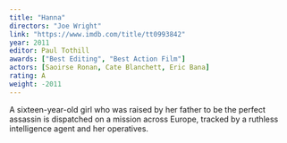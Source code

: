 ```yaml
---
title: "Hanna"
directors: "Joe Wright"
link: "https://www.imdb.com/title/tt0993842"
year: 2011
editor: Paul Tothill
awards: ["Best Editing", "Best Action Film"]
actors: [Saoirse Ronan, Cate Blanchett, Eric Bana]
rating: A
weight: -2011
---
```


A sixteen-year-old girl who was raised by her father to be the perfect assassin is dispatched on a mission across Europe, tracked by a ruthless intelligence agent and her operatives.
